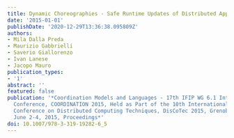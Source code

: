 ```yaml
---
title: Dynamic Choreographies - Safe Runtime Updates of Distributed Applications
date: '2015-01-01'
publishDate: '2020-12-29T13:36:38.095809Z'
authors:
- Mila Dalla Preda
- Maurizio Gabbrielli
- Saverio Giallorenzo
- Ivan Lanese
- Jacopo Mauro
publication_types:
- '1'
abstract: ''
featured: false
publication: '*Coordination Models and Languages - 17th IFIP WG 6.1 International
  Conference, COORDINATION 2015, Held as Part of the 10th International Federated
  Conference on Distributed Computing Techniques, DisCoTec 2015, Grenoble, France,
  June 2-4, 2015, Proceedings*'
doi: 10.1007/978-3-319-19282-6_5
---
```



